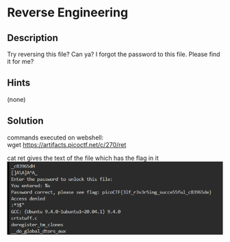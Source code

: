 # Reverse Engineering
## Description
Try reversing this file? Can ya?
I forgot the password to this file. Please find it for me?
## Hints
(none)
## Solution
commands executed on webshell:<br>
wget https://artifacts.picoctf.net/c/270/ret<br>

cat ret gives the text of the file which has the flag in it
![Alt text](reverse-1.png)
